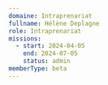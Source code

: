 ```yaml
---
domaine: Intraprenariat
fullname: Hélène Deplagne
role: Intraprenariat
missions:
  - start: 2024-04-05
    end: 2024-07-05
    status: admin
memberType: beta
---
```


